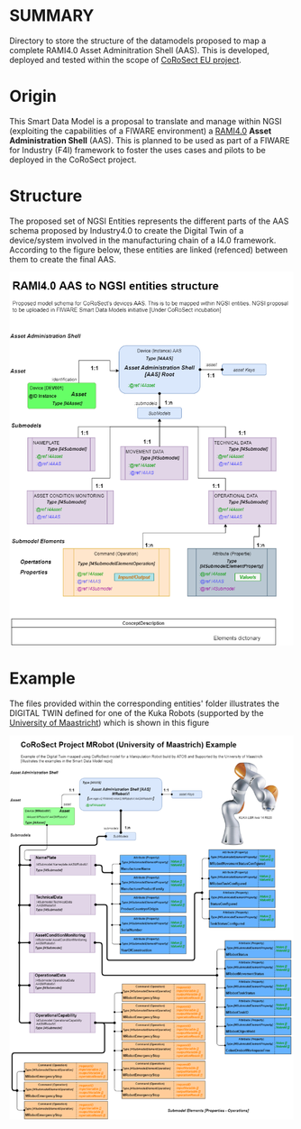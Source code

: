 # SUMMARY

Directory to store the structure of the datamodels proposed to map a complete RAMI4.0 Asset Adminitration Shell (AAS).
This is developed, deployed and tested within the scope of [CoRoSect EU project](https://corosect.eu/).

# Origin

This Smart Data Model is a proposal to translate and manage within NGSI (exploiting the capabilities of a FIWARE environment) a [RAMI4.0](https://ec.europa.eu/futurium/en/system/files/ged/a2-schweichhart-reference_architectural_model_industrie_4.0_rami_4.0.pdf) **Asset Administration Shell** (AAS). This is planned to be used as part of a FIWARE for Industry (F4I) framework to foster the uses cases and pilots to be deployed in the CoRoSect project.

# Structure

The proposed set of NGSI Entities represents the different parts of the AAS schema proposed by Industry4.0 to create the Digital Twin of a device/system involved in the manufacturing chain of a I4.0 framework. According to the figure below, these entities are linked (refenced) between them to create the final AAS.

![NGSI entyties' tree to map an RAMI4.0 Asset Administration Shell](/SMARTMANUFACTURING/corosect/images/RAMI4.0-AAS-NGSI-Entities'%20structure-RAMI-NGSI%20V0.2.png)

# Example

The files provided within the corresponding entities' folder illustrates the DIGITAL TWIN defined for one of the Kuka Robots (supported by the [University of Maastricht](https://www.maastrichtuniversity.nl/research/department-advanced-computing-sciences)) which is shown in this figure

![Proposed Digital Twin for Maastricht Kuka's robot](/SMARTMANUFACTURING/corosect/images/MRobot-Example.png)
